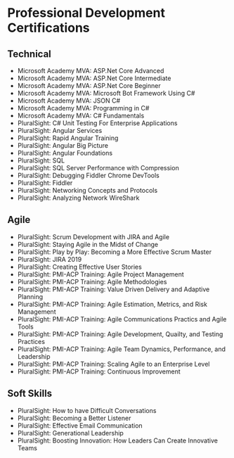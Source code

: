 # Professional Development Certifications</br>


## Technical
* Microsoft Academy MVA: ASP.Net Core Advanced </br>
* Microsoft Academy MVA: ASP.Net Core Intermediate </br>
* Microsoft Academy MVA: ASP.Net Core Beginner </br>
* Microsoft Academy MVA: Microsoft Bot Framework Using C# </br>
* Microsoft Academy MVA: JSON C# </br>
* Microsoft Academy MVA: Programming in C# </br>
* Microsoft Academy MVA: C# Fundamentals </br>
* PluralSight: C# Unit Testing For Enterprise Applications </br>
* PluralSight: Angular Services </br>
* PluralSight: Rapid Angular Training </br>
* PluralSight: Angular Big Picture </br>
* PluralSight: Angular Foundations </br>
* PluralSight: SQL </br>
* PluralSight: SQL Server Performance with Compression</br>
* PluralSight: Debugging Fiddler Chrome DevTools </br>
* PluralSight: Fiddler </br>
* PluralSight: Networking Concepts and Protocols</br>
* PluralSight: Analyzing Network WireShark</br>
## Agile 
* PluralSight: Scrum Development with JIRA and Agile </br>
* PluralSight: Staying Agile in the Midst of Change </br>
* PluralSight: Play by Play: Becoming a More Effective Scrum Master </br>
* PluralSight: JIRA 2019 </br>
* PluralSight: Creating Effective User Stories </br>
* PluralSight: PMI-ACP Training: Agile Project Management </br>
* PluralSight: PMI-ACP Training: Agile Methodologies </br>
* PluralSight: PMI-ACP Training: Value Driven Delivery and Adaptive Planning </br>
* PluralSight: PMI-ACP Training: Agile Estimation, Metrics, and Risk Management</br>
* PluralSight: PMI-ACP Training: Agile Communications Practics and Agile Tools</br>
* PluralSight: PMI-ACP Training: Agile Development, Quailty, and Testing Practices</br>
* PluralSight: PMI-ACP Training: Agile Team Dynamics, Performance, and Leadership</br>
* PluralSight: PMI-ACP Training: Scaling Agile to an Enterprise Level</br>
* PluralSight: PMI-ACP Training: Continuous Improvement</br>

## Soft Skills
* PluralSight: How to have Difficult Conversations </br>
* PluralSight: Becoming a Better Listener </br>
* PluralSight: Effective Email Communication </br>
* PluralSight: Generational Leadership </br>
* PluralSight: Boosting Innovation: How Leaders Can Create Innovative Teams </br>



